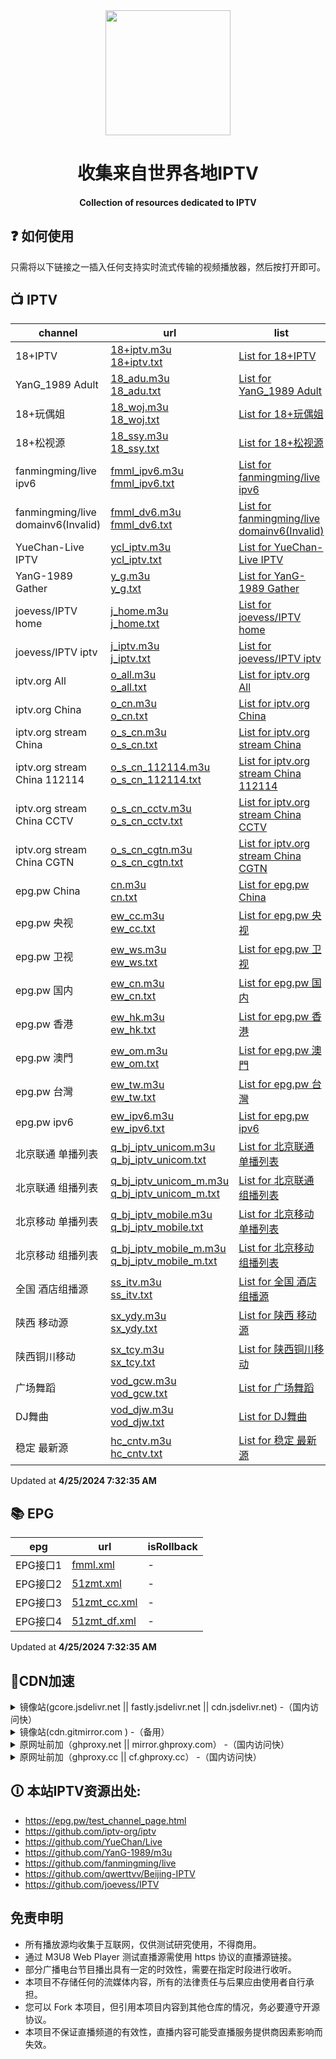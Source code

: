 <div align="center">
<img src="https://img.viptv.work/iptv/about-IPTV.jpg" height="200" />
<h1 > 收集来自世界各地IPTV </h1> 
<h4>Collection of resources dedicated to IPTV</h4>  
</div>

## ❓ 如何使用

只需将以下链接之一插入任何支持实时流式传输的视频播放器，然后按打开即可。

## 📺 IPTV

| channel | url | list | count | isRollback |
| ------- | --- | ---- | ----- | ---------- |
| 18+IPTV | [18+iptv.m3u](./18+iptv.m3u) <br> [18+iptv.txt](./txt/18+iptv.txt) | [List for 18+IPTV](./list/18+iptv.list) | 9650 | - |
| YanG_1989 Adult | [18_adu.m3u](./18_adu.m3u) <br> [18_adu.txt](./txt/18_adu.txt) | [List for YanG_1989 Adult](./list/18_adu.list) | update failed | - |
| 18+玩偶姐 | [18_woj.m3u](./18_woj.m3u) <br> [18_woj.txt](./txt/18_woj.txt) | [List for 18+玩偶姐](./list/18_woj.list) | 335 | - |
| 18+松视源 | [18_ssy.m3u](./18_ssy.m3u) <br> [18_ssy.txt](./txt/18_ssy.txt) | [List for 18+松视源](./list/18_ssy.list) | 5 | - |
| fanmingming/live ipv6 | [fmml_ipv6.m3u](./fmml_ipv6.m3u) <br> [fmml_ipv6.txt](./txt/fmml_ipv6.txt) | [List for fanmingming/live ipv6](./list/fmml_ipv6.list) | 98 | - |
| fanmingming/live domainv6(Invalid) | [fmml_dv6.m3u](./fmml_dv6.m3u) <br> [fmml_dv6.txt](./txt/fmml_dv6.txt) | [List for fanmingming/live domainv6(Invalid)](./list/fmml_dv6.list) | 100 | - |
| YueChan-Live IPTV | [ycl_iptv.m3u](./ycl_iptv.m3u) <br> [ycl_iptv.txt](./txt/ycl_iptv.txt) | [List for YueChan-Live IPTV](./list/ycl_iptv.list) | 190 | - |
| YanG-1989 Gather | [y_g.m3u](./y_g.m3u) <br> [y_g.txt](./txt/y_g.txt) | [List for YanG-1989 Gather](./list/y_g.list) | 276 | - |
| joevess/IPTV home | [j_home.m3u](./j_home.m3u) <br> [j_home.txt](./txt/j_home.txt) | [List for joevess/IPTV home](./list/j_home.list) | 51 | - |
| joevess/IPTV iptv | [j_iptv.m3u](./j_iptv.m3u) <br> [j_iptv.txt](./txt/j_iptv.txt) | [List for joevess/IPTV iptv](./list/j_iptv.list) | 503 | - |
| iptv.org All | [o_all.m3u](./o_all.m3u) <br> [o_all.txt](./txt/o_all.txt) | [List for iptv.org All](./list/o_all.list) | 10009 | - |
| iptv.org China | [o_cn.m3u](./o_cn.m3u) <br> [o_cn.txt](./txt/o_cn.txt) | [List for iptv.org China](./list/o_cn.list) | 541 | - |
| iptv.org stream China | [o_s_cn.m3u](./o_s_cn.m3u) <br> [o_s_cn.txt](./txt/o_s_cn.txt) | [List for iptv.org stream China](./list/o_s_cn.list) | 507 | - |
| iptv.org stream China 112114 | [o_s_cn_112114.m3u](./o_s_cn_112114.m3u) <br> [o_s_cn_112114.txt](./txt/o_s_cn_112114.txt) | [List for iptv.org stream China 112114](./list/o_s_cn_112114.list) | 18 | - |
| iptv.org stream China CCTV | [o_s_cn_cctv.m3u](./o_s_cn_cctv.m3u) <br> [o_s_cn_cctv.txt](./txt/o_s_cn_cctv.txt) | [List for iptv.org stream China CCTV](./list/o_s_cn_cctv.list) | 14 | - |
| iptv.org stream China CGTN | [o_s_cn_cgtn.m3u](./o_s_cn_cgtn.m3u) <br> [o_s_cn_cgtn.txt](./txt/o_s_cn_cgtn.txt) | [List for iptv.org stream China CGTN](./list/o_s_cn_cgtn.list) | 6 | - |
| epg.pw China | [cn.m3u](./cn.m3u) <br> [cn.txt](./txt/cn.txt) | [List for epg.pw China](./list/cn.list) | 373 | - |
| epg.pw 央视 | [ew_cc.m3u](./ew_cc.m3u) <br> [ew_cc.txt](./txt/ew_cc.txt) | [List for epg.pw 央视](./list/ew_cc.list) | 8 | - |
| epg.pw 卫视 | [ew_ws.m3u](./ew_ws.m3u) <br> [ew_ws.txt](./txt/ew_ws.txt) | [List for epg.pw 卫视](./list/ew_ws.list) | 34 | - |
| epg.pw 国内 | [ew_cn.m3u](./ew_cn.m3u) <br> [ew_cn.txt](./txt/ew_cn.txt) | [List for epg.pw 国内](./list/ew_cn.list) | 373 | - |
| epg.pw 香港 | [ew_hk.m3u](./ew_hk.m3u) <br> [ew_hk.txt](./txt/ew_hk.txt) | [List for epg.pw 香港](./list/ew_hk.list) | 44 | - |
| epg.pw 澳門 | [ew_om.m3u](./ew_om.m3u) <br> [ew_om.txt](./txt/ew_om.txt) | [List for epg.pw 澳門](./list/ew_om.list) | 2 | - |
| epg.pw 台灣 | [ew_tw.m3u](./ew_tw.m3u) <br> [ew_tw.txt](./txt/ew_tw.txt) | [List for epg.pw 台灣](./list/ew_tw.list) | 97 | - |
| epg.pw ipv6 | [ew_ipv6.m3u](./ew_ipv6.m3u) <br> [ew_ipv6.txt](./txt/ew_ipv6.txt) | [List for epg.pw ipv6](./list/ew_ipv6.list) | 2237 | - |
| 北京联通 单播列表 | [q_bj_iptv_unicom.m3u](./q_bj_iptv_unicom.m3u) <br> [q_bj_iptv_unicom.txt](./txt/q_bj_iptv_unicom.txt) | [List for 北京联通 单播列表](./list/q_bj_iptv_unicom.list) | 131 | - |
| 北京联通 组播列表 | [q_bj_iptv_unicom_m.m3u](./q_bj_iptv_unicom_m.m3u) <br> [q_bj_iptv_unicom_m.txt](./txt/q_bj_iptv_unicom_m.txt) | [List for 北京联通 组播列表](./list/q_bj_iptv_unicom_m.list) | 131 | - |
| 北京移动 单播列表 | [q_bj_iptv_mobile.m3u](./q_bj_iptv_mobile.m3u) <br> [q_bj_iptv_mobile.txt](./txt/q_bj_iptv_mobile.txt) | [List for 北京移动 单播列表](./list/q_bj_iptv_mobile.list) | 146 | - |
| 北京移动 组播列表 | [q_bj_iptv_mobile_m.m3u](./q_bj_iptv_mobile_m.m3u) <br> [q_bj_iptv_mobile_m.txt](./txt/q_bj_iptv_mobile_m.txt) | [List for 北京移动 组播列表](./list/q_bj_iptv_mobile_m.list) | 129 | - |
| 全国 酒店组播源 | [ss_itv.m3u](./ss_itv.m3u) <br> [ss_itv.txt](./txt/ss_itv.txt) | [List for 全国 酒店组播源](./list/ss_itv.list) | 311 | - |
| 陕西 移动源 | [sx_ydy.m3u](./sx_ydy.m3u) <br> [sx_ydy.txt](./txt/sx_ydy.txt) | [List for 陕西 移动源](./list/sx_ydy.list) | 64 | - |
| 陕西铜川移动 | [sx_tcy.m3u](./sx_tcy.m3u) <br> [sx_tcy.txt](./txt/sx_tcy.txt) | [List for 陕西铜川移动](./list/sx_tcy.list) | 43 | - |
| 广场舞蹈 | [vod_gcw.m3u](./vod_gcw.m3u) <br> [vod_gcw.txt](./txt/vod_gcw.txt) | [List for 广场舞蹈](./list/vod_gcw.list) | 126 | - |
| DJ舞曲 | [vod_djw.m3u](./vod_djw.m3u) <br> [vod_djw.txt](./txt/vod_djw.txt) | [List for DJ舞曲](./list/vod_djw.list) | 176 | - |
| 稳定 最新源 | [hc_cntv.m3u](./hc_cntv.m3u) <br> [hc_cntv.txt](./txt/hc_cntv.txt) | [List for 稳定 最新源](./list/hc_cntv.list) | 88 | - |

Updated at **4/25/2024 7:32:35 AM**

## 📚 EPG

| epg | url | isRollback |
| --- | --- | ---------- |
| EPG接口1 | [fmml.xml](./epg/fmml.xml) | - |
| EPG接口2 | [51zmt.xml](./epg/51zmt.xml) | - |
| EPG接口3 | [51zmt_cc.xml](./epg/51zmt_cc.xml) | - |
| EPG接口4 | [51zmt_df.xml](./epg/51zmt_df.xml) | - |

Updated at **4/25/2024 7:32:35 AM**

## 🚀CDN加速

<details>
  <summary>镜像站(gcore.jsdelivr.net || fastly.jsdelivr.net || cdn.jsdelivr.net) -（国内访问快）</summary>
<p>
<table>
  <thead>
    <tr>
      <th>格式</th>
      <th>示例 </th>
    </tr>
  </thead>
  <tbody>
    <tr>
      <td>M3U</td>
      <td>https://fastly.jsdelivr.net/gh/vodtv/iptv-sources@gh-pages/cn.m3u</td>
    </tr>
     <tr>
      <td>TXT</td>
      <td>https://fastly.jsdelivr.net/gh/vodtv/iptv-sources@gh-pages/txt/cn.txt</td>
    </tr>
    <tr>
      <td>XML</td>
      <td>https://fastly.jsdelivr.net/gh/vodtv/iptv-sources@gh-pages/epg/51zmt.xml</td>
    </tr>
    <tr>
      <td>JSON</td>
      <td>https://fastly.jsdelivr.net/gh/vodtv/iptv-sources@gh-pages/sources/cn.json</td>
    </tr>
  </tbody>
</table>
</p>
</details>

<details>
<summary>镜像站(cdn.gitmirror.com ) -（备用）</summary>
<p>
<table>
  <thead>
    <tr>
      <th>格式</th>
      <th>示例 </th>
    </tr>
  </thead>
  <tbody>
    <tr>
      <td>M3U</td>
      <td>https://cdn.gitmirror.com/gh/vodtv/iptv-sources@gh-pages/cn.m3u</td>
    </tr>
     <tr>
      <td>TXT</td>
      <td>https://cdn.gitmirror.com/gh/vodtv/iptv-sources@gh-pages/txt/cn.txt</td>
    </tr>
    <tr>
      <td>XML</td>
      <td>https://cdn.gitmirror.com/gh/vodtv/iptv-sources@gh-pages/epg/51zmt.xml</td>
    </tr>
    <tr>
      <td>JSON</td>
      <td>https://cdn.gitmirror.com/gh/vodtv/iptv-sources@gh-pages/sources/cn.json</td>
    </tr>
  </tbody>
</table>
</p>
</details>

<details>
<summary>原网址前加（ghproxy.net || mirror.ghproxy.com） -（国内访问快）</summary>
<p>
<table>
  <thead>
    <tr>
      <th>格式</th>
      <th>示例 </th>
    </tr>
  </thead>
   <tbody>
    <tr>
      <td>M3U</td>
      <td>https://ghproxy.net/https://rawgithubusercontent.com/vodtv/iptv-sources/gh-pages/cn.m3u</td>
    </tr>
     <tr>
      <td>TXT</td>
      <td>https://ghproxy.net/https://raw.githubusercontent.com/vodtv/iptv-sources/gh-pages/txt/cn.txt</td>
    </tr>
    <tr>
      <td>XML</td>
      <td>https://ghproxy.net/https://raw.githubusercontent.com/vodtv/iptv-sources/gh-pages/epg/51zmt.xml</td>
    </tr>
    <tr>
      <td>JSON</td>
      <td>https://ghproxy.net/https://raw.githubusercontent.com/vodtv/iptv-sources/gh-pages/sources/cn.json</td>
    </tr>
  </tbody>
</table>
</p>
</details>

<details>
<summary>原网址前加（ghproxy.cc || cf.ghproxy.cc） -（国内访问快）</summary>
<p>
<table>
  <thead>
    <tr>
      <th>格式</th>
      <th>示例 </th>
    </tr>
  </thead>
   <tbody>
    <tr>
      <td>M3U</td>
      <td>https://ghproxy.cc/https://iptv-sources.githubusercontent.com/vodtv/iptv-sources/gh-pages/cn.m3u</td>
    </tr>
     <tr>
      <td>TXT</td>
      <td>https://ghproxy.cc/https://iptv-sources.githubusercontent.com/vodtv/iptv-sources/gh-pages/txt/cn.txt</td>
    </tr>
    <tr>
      <td>XML</td>
      <td>https://ghproxy.cc/https://iptv-sources.githubusercontent.com/vodtv/iptv-sources/gh-pages/epg/51zmt.xml</td>
    </tr>
    <tr>
      <td>JSON</td>
      <td>https://ghproxy.cc/https://iptv-sources.githubusercontent.com/vodtv/iptv-sources/gh-pages/sources/cn.json</td>
    </tr>
  </tbody>
</table>
</p>
</details>

## 🛈 本站IPTV资源出处:

- <https://epg.pw/test_channel_page.html>
- <https://github.com/iptv-org/iptv>
- <https://github.com/YueChan/Live>
- <https://github.com/YanG-1989/m3u>
- <https://github.com/fanmingming/live>
- <https://github.com/qwerttvv/Beijing-IPTV>
- <https://github.com/joevess/IPTV>

## 免责申明

- 所有播放源均收集于互联网，仅供测试研究使用，不得商用。
- 通过 M3U8 Web Player 测试直播源需使用 https 协议的直播源链接。
- 部分广播电台节目播出具有一定的时效性，需要在指定时段进行收听。
- 本项目不存储任何的流媒体内容，所有的法律责任与后果应由使用者自行承担。
- 您可以 Fork 本项目，但引用本项目内容到其他仓库的情况，务必要遵守开源协议。
- 本项目不保证直播频道的有效性，直播内容可能受直播服务提供商因素影响而失效。
